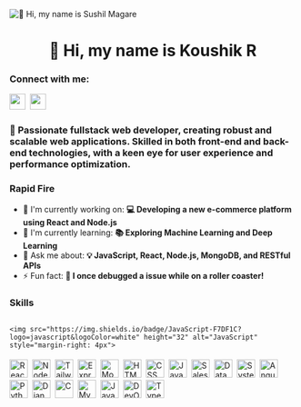 ![👋 Hi, my name is Sushil Magare](https://mir-s3-cdn-cf.behance.net/project_modules/max_1200/79731568097599.5b50bca477735.jpg)

<div id="toc">
  <ul align="center" style="list-style: none">
    <summary>
      <h1>
        👋 Hi, my name is Koushik R
      </h1>
    </summary>
  </ul>
</div>

**<h3 align="left">Connect with me:</h3>** 
<p align="left"><a href="https://github.com/Koushikkoush" target="_blank"><img src="https://img.shields.io/badge/GitHub-100000?logo=github&logoColor=white" height="28" style="margin-right: 4px"></a> <a href="https://www.linkedin.com/in/koushik-r-946418255/" target="_blank"><img src="https://img.shields.io/badge/LinkedIn-0077B5?logo=linkedin&logoColor=white" height="28" style="margin-right: 4px"></a></p>

 **<h3 align="left">🚀 Passionate fullstack web developer, creating robust and scalable web applications. Skilled in both front-end and back-end technologies, with a keen eye for user experience and performance optimization.</h3>**

**<h3 align="left">Rapid Fire</h3>**

- 💼 I'm currently working on: **💻 Developing a new e-commerce platform using React and Node.js**
- 🌱 I'm currently learning: **📚 Exploring Machine Learning and Deep Learning**
- 💬 Ask me about: **💡 JavaScript, React, Node.js, MongoDB, and RESTful APIs**
- ⚡ Fun fact: **🎢 I once debugged a issue while on a roller coaster!**
 <!--
 **<h3 align="left">Skills</h3>**

<div style="display: flex; flex-wrap: wrap; gap: 4px; justify-content: left;"><img src="https://img.shields.io/badge/JavaScript-F7DF1C?logo=javascript&logoColor=white" height="32" alt="JavaScript" style="margin-right: 4px"> <img src="https://img.shields.io/badge/React-20232A?logo=react&logoColor=61DAFB" height="32" alt="React" style="margin-right: 4px"> <img src="https://img.shields.io/badge/TypeScript-3178C6?logo=typescript&logoColor=white" height="32" alt="TypeScript" style="margin-right: 4px"> <img src="https://img.shields.io/badge/Node.js-8CC84B?logo=node.js&logoColor=white" height="32" alt="Node.js" style="margin-right: 4px"> <img src="https://img.shields.io/badge/Tailwind_CSS-38B2AC?logo=tailwind-css&logoColor=white" height="32" alt="Tailwind CSS" style="margin-right: 4px"> <img src="https://img.shields.io/badge/Prisma-2D3748?logo=prisma&logoColor=white" height="32" alt="Prisma" style="margin-right: 4px"> <img src="https://img.shields.io/badge/GSAP-00D084?logo=gsap&logoColor=white" height="32" alt="GSAP" style="margin-right: 4px"> <img src="https://img.shields.io/badge/Express-000000?logo=express&logoColor=white" height="32" alt="Express" style="margin-right: 4px"> <img src="https://img.shields.io/badge/MongoDB-4EA94B?logo=mongodb&logoColor=white" height="32" alt="MongoDB" style="margin-right: 4px"> <img src="https://img.shields.io/badge/PostgreSQL-316192?logo=postgresql&logoColor=white" height="32" alt="PostgreSQL" style="margin-right: 4px"> <img src="https://img.shields.io/badge/MySQL-4479A1?logo=mysql&logoColor=white" height="32" alt="MySQL" style="margin-right: 4px"></div>
-->
<h3 align="left">Skills</h3>

<div style="display: flex; flex-wrap: wrap; gap: 4px; justify-content: left;">

    <img src="https://img.shields.io/badge/JavaScript-F7DF1C?logo=javascript&logoColor=white" height="32" alt="JavaScript" style="margin-right: 4px">
  <img src="https://img.shields.io/badge/React-20232A?logo=react&logoColor=61DAFB" height="32" alt="React" style="margin-right: 4px">
  
  <img src="https://img.shields.io/badge/Node.js-8CC84B?logo=node.js&logoColor=white" height="32" alt="Node.js" style="margin-right: 4px">
  <img src="https://img.shields.io/badge/Tailwind_CSS-38B2AC?logo=tailwind-css&logoColor=white" height="32" alt="Tailwind CSS" style="margin-right: 4px">
   <img src="https://img.shields.io/badge/Express-000000?logo=express&logoColor=white" height="32" alt="Express" style="margin-right: 4px">
  <img src="https://img.shields.io/badge/MongoDB-4EA94B?logo=mongodb&logoColor=white" height="32" alt="MongoDB" style="margin-right: 4px">
  <img src="https://img.shields.io/badge/HTML-E34F26?logo=html5&logoColor=white" height="32" alt="HTML" style="margin-right: 4px">
  <img src="https://img.shields.io/badge/CSS-1572B6?logo=css3&logoColor=white" height="32" alt="CSS" style="margin-right: 4px">
  <img src="https://img.shields.io/badge/JavaScript-F7DF1C?logo=javascript&logoColor=white" height="32" alt="JavaScript" style="margin-right: 4px">
  <img src="https://img.shields.io/badge/Salesforce-00A1E0?logo=salesforce&logoColor=white" height="32" alt="Salesforce" style="margin-right: 4px">
  <img src="https://img.shields.io/badge/Data%20Management-2C8EBB?logo=databricks&logoColor=white" height="32" alt="Data Management" style="margin-right: 4px">
  <img src="https://img.shields.io/badge/System%20(DBMS)-003B57?logo=database&logoColor=white" height="32" alt="System (DBMS)" style="margin-right: 4px">
  <img src="https://img.shields.io/badge/Angular%20JS-DD0031?logo=angularjs&logoColor=white" height="32" alt="Angular JS" style="margin-right: 4px">
  <img src="https://img.shields.io/badge/Python-3776AB?logo=python&logoColor=white" height="32" alt="Python" style="margin-right: 4px">
  <img src="https://img.shields.io/badge/Django-092E20?logo=django&logoColor=white" height="32" alt="Django" style="margin-right: 4px">
  <img src="https://img.shields.io/badge/C%20Language-A8B9CC?logo=c&logoColor=white" height="32" alt="C" style="margin-right: 4px">
  <img src="https://img.shields.io/badge/MySQL-4479A1?logo=mysql&logoColor=white" height="32" alt="MySQL" style="margin-right: 4px">
  <img src="https://img.shields.io/badge/Java-007396?logo=java&logoColor=white" height="32" alt="Java" style="margin-right: 4px">
  <img src="https://img.shields.io/badge/DevOps-4B275F?logo=devops&logoColor=white" height="32" alt="DevOps" style="margin-right: 4px">
  
  <img src="https://img.shields.io/badge/TypeScript-3178C6?logo=typescript&logoColor=white" height="32" alt="TypeScript" style="margin-right: 4px">
</div>


<!--
 **<h3 align="left">GitHub Stats</h3>**

<p align="left">
  <img width="48%" src="https://github-readme-stats.vercel.app/api?username=sushilmagare10&theme=react&hide_title=false&hide_rank=false&show_icons=false&include_all_commits=false&count_private=true&line_height=23" alt="GitHub stats Card" />
  <img width="48%" src="https://streak-stats.demolab.com/?user=sushilmagare10&theme=react&hide_border=false&date_format=M+j%5B%2C+Y%5D&mode=daily&hide_total_contributions=false&hide_current_streak=false&hide_longest_streak=false&card_height=200" alt="GitHub streak Card" />
</p>

<p align="left">
  <img width="48%" src="https://github-readme-stats.vercel.app/api/top-langs?username=sushilmagare10&theme=react&hide_title=false&layout=compact&langs_count=6&hide_progress=false&card_width=400" alt="GitHub top-langs Card" />
  <img width="48%" src="https://github-readme-stats.vercel.app/api/pin/?username=sushilmagare10&repo=Bubble&bg_color=35%2C2dd4bf%2C784BA0%2C2B86C5&show_owner=true&title_color=fff&text_color=fff&icon_color=fff" alt="GitHub repo-card Card" />
</p>
-->


 
